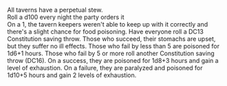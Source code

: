 All taverns have a perpetual stew.  
Roll a d100 every night the party orders it  
On a 1, the tavern keepers weren't able to keep up with it correctly and there's a slight chance for food poisoning. Have everyone roll a DC13 Constitution saving throw. Those who succeed, their stomachs are upset, but they suffer no ill effects. Those who fail by less than 5 are poisoned for 1d6+1 hours. Those who fail by 5 or more roll another Constitution saving throw (DC16). On a success, they are poisoned for 1d8+3 hours and gain a level of exhaustion. On a failure, they are paralyzed and poisoned for 1d10+5 hours and gain 2 levels of exhaustion.
